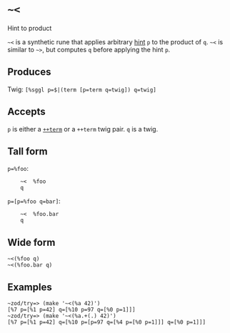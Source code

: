 `~<`
====

Hint to product

`~<` is a synthetic rune that applies arbitrary [hint]() `p` to
the product of `q`. `~<` is similar to `~>`, but computes `q`
before applying the hint `p`.

Produces
--------

Twig: `[%sggl p=$|(term [p=term q=twig]) q=twig]`

Accepts
-------

`p` is either a [`++term`]() or a `++term` twig pair. `q` is a twig.

Tall form
---------

`p=%foo`:

        ~<  %foo
        q

`p=[p=%foo q=bar]`:

        ~<  %foo.bar
        q

Wide form
---------

    ~<(%foo q)
    ~<(%foo.bar q)

Examples
--------

    ~zod/try=> (make '~<(%a 42)')
    [%7 p=[%1 p=42] q=[%10 p=97 q=[%0 p=1]]]
    ~zod/try=> (make '~<(%a.+(.) 42)')
    [%7 p=[%1 p=42] q=[%10 p=[p=97 q=[%4 p=[%0 p=1]]] q=[%0 p=1]]]
